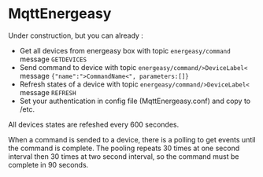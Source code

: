 # MqttEnergeasy
Under construction, but you can already :

- Get all devices from energeasy box with topic `energeasy/command` message `GETDEVICES`
- Send command to device with topic `energeasy/command/>DeviceLabel<` message `{"name":">CommandName<", parameters:[]}`
- Refresh states of a device with topic `energeasy/command/>DeviceLabel<` message `REFRESH`
- Set your authentication in config file (MqttEnergeasy.conf) and copy to /etc.

All devices states are refeshed every 600 secondes.

When a command is sended to a device, there is a polling to get events until the command is complete. The pooling repeats 30 times at one second interval then 30 times at two second interval, so the command must be complete in 90 seconds.
